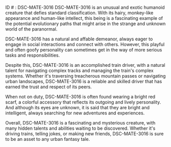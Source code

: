 ID # : DSC-MATE-3016
DSC-MATE-3016 is an unusual and exotic humanoid creature that defies standard classification. With its hairy, monkey-like appearance and human-like intellect, this being is a fascinating example of the potential evolutionary paths that might arise in the strange and unknown world of the paranormal.

DSC-MATE-3016 has a natural and affable demeanor, always eager to engage in social interactions and connect with others. However, this playful and often goofy personality can sometimes get in the way of more serious tasks and responsibilities.

Despite this, DSC-MATE-3016 is an accomplished train driver, with a natural talent for navigating complex tracks and managing the train's complex systems. Whether it's traversing treacherous mountain passes or navigating urban landscapes, DSC-MATE-3016 is a reliable and skilled driver that has earned the trust and respect of its peers.

When not on duty, DSC-MATE-3016 is often found wearing a bright red scarf, a colorful accessory that reflects its outgoing and lively personality. And although its eyes are unknown, it is said that they are bright and intelligent, always searching for new adventures and experiences.

Overall, DSC-MATE-3016 is a fascinating and mysterious creature, with many hidden talents and abilities waiting to be discovered. Whether it's driving trains, telling jokes, or making new friends, DSC-MATE-3016 is sure to be an asset to any urban fantasy tale.